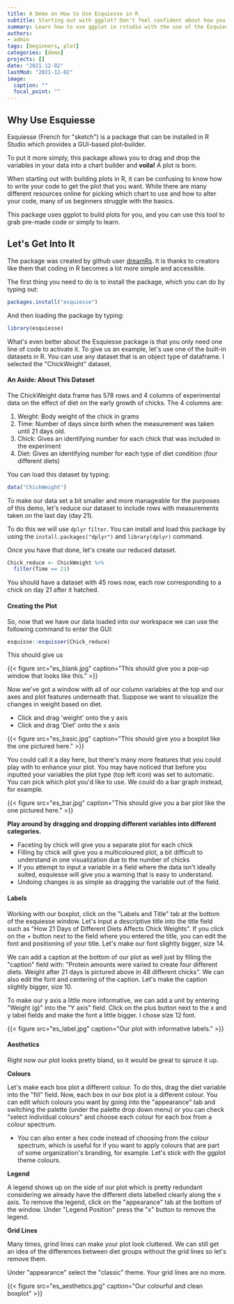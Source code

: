 ```yaml
---
title: A Demo on How to Use Esquiesse in R
subtitle: Starting out with ggplot? Don't feel confident about how you want to visualize your data? Esquiesse offers an amazing starting point.
summary: Learn how to use ggplot in rstudio with the use of the Esquiesse package; great for beginners!
authors:
- admin
tags: [beginners, plot]
categories: [demo]
projects: []
date: "2021-12-02"
lastMod: "2021-12-02"
image:
  caption: ""
  focal_point: ""
---
```


## Why Use Esquiesse

Esquiesse (French for "sketch") is a package that can be installed in R Studio which provides a GUI-based plot-builder. 

To put it more simply, this package allows you to drag and drop the variables in your data into a chart builder and **voila!** A plot is born. 

When starting out with building plots in R, it can be confusing to know how to write your code to get the plot that you want. While there are many different resources online for picking which chart to use and how to alter your code, many of us beginners struggle with the basics. 

This package uses ggplot to build plots for you, and you can use this tool to grab pre-made code or simply to learn. 

## Let's Get Into It

The package was created by github user [dreamRs](https://github.com/dreamRs/esquisse). It is thanks to creators like them that coding in R becomes a lot more simple and accessible. 

The first thing you need to do is to install the package, which you can do by typing out:

```R
packages.install("esquiesse")
```

And then loading the package by typing:

```R
library(esquiesse)
```

What's even better about the Esquiesse package is that you only need one line of code to activate it. To give us an example, let's use one of the built-in datasets in R. You can use any dataset that is an object type of dataframe. I selected the "ChickWeight" dataset. 

#### An Aside: About This Dataset

The ChickWeight data frame has 578 rows and 4 columns of experimental data on the effect of diet on the early growth of chicks. The 4 columns are:
1. Weight: Body weight of the chick in grams
2. Time: Number of days since birth when the measurement was taken until 21 days old. 
3. Chick: Gives an identifying number for each chick that was included in the experiment
4. Diet: Gives an identifying number for each type of diet condition (four different diets)

You can load this dataset by typing:

```R
data("ChickWeight")
```

To make our data set a bit smaller and more manageable for the purposes of this demo, let's reduce our dataset to include rows with measurements taken on the last day (day 21). 

To do this we will use ```dplyr``` ```filter```. You can install and load this package by using the ```install.packages("dplyr")``` and ```library(dplyr)``` command. 

Once you have that done, let's create our reduced dataset.

```R
Chick_reduce <- ChickWeight %>% 
  filter(Time == 21)
```

You should have a dataset with 45 rows now, each row corresponding to a chick on day 21 after it hatched. 

#### Creating the Plot

So, now that we have our data loaded into our workspace we can use the following command to enter the GUI:

```R
esquisse::esquisser(Chick_reduce)
```

This should give us 

{{< figure src="es_blank.jpg" caption="This should give you a pop-up window that looks like this." >}}

Now we've got a window with all of our column variables at the top and our axes and plot features underneath that. Suppose we want to visualize the changes in weight based on diet. 
- Click and drag 'weight' onto the y axis
- Click and drag 'Diet' onto the x axis

{{< figure src="es_basic.jpg" caption="This should give you a boxplot like the one pictured here." >}}

You could call it a day here, but there's many more features that you could play with to enhance your plot. You may have noticed that before you inputted your variables the plot type (top left icon) was set to automatic. You can pick which plot you'd like to use. We could do a bar graph instead, for example. 

{{< figure src="es_bar.jpg" caption="This should give you a bar plot like the one pictured here." >}}

**Play around by dragging and dropping different variables into different categories.**
- Faceting by chick will give you a separate plot for each chick
- Filling by chick will give you a multicoloured plot, a bit difficult to understand in one visualization due to the number of chicks
- If you attempt to input a variable in a field where the data isn't ideally suited, esquiesse will give you a warning that is easy to understand. 
- Undoing changes is as simple as dragging the variable out of the field. 

#### Labels

Working with our boxplot, click on the "Labels and Title" tab at the bottom of the esquiesse window. Let's input a descriptive title into the title field such as "How 21 Days of Different Diets Affects Chick Weights". If you click on the + button next to the field where you entered the title, you can edit the font and positioning of your title. Let's make our font slightly bigger, size 14.

We can add a caption at the bottom of our plot as well just by filling the "caption" field with: "Protein amounts were varied to create four different diets. Weight after 21 days is pictured above in 48 different chicks". We can also edit the font and centering of the caption. Let's make the caption slightly bigger, size 10. 

To make our y axis a little more informative, we can add a unit by entering "Weight (g)" into the "Y axis" field. Click on the plus button next to the x and y label fields and make the font a little bigger. I chose size 12 font. 

{{< figure src="es_label.jpg" caption="Our plot with informative labels." >}}

#### Aesthetics

Right now our plot looks pretty bland, so it would be great to spruce it up. 

**Colours**

Let's make each box plot a different colour. To do this, drag the diet variable into the "fill" field. Now, each box in our box plot is a different colour. You can edit which colours you want by going into the "appearance" tab and switching the palette (under the palette drop down menu) or you can check "select individual colours" and choose each colour for each box from a colour spectrum. 

- You can also enter a hex code instead of choosing from the colour spectrum, which is useful for if you want to apply colours that are part of some organization's branding, for example. Let's stick with the ggplot theme colours. 

**Legend** 

A legend shows up on the side of our plot which is pretty redundant considering we already have the different diets labelled clearly along the x axis. To remove the legend, click on the "appearance" tab at the bottom of the window. Under "Legend Position" press the "x" button to remove the legend. 

**Grid Lines**

Many times, grind lines can make your plot look cluttered. We can still get an idea of the differences between diet groups without the grid lines so let's remove them. 

Under "appearance" select the "classic" theme. Your grid lines are no more. 

{{< figure src="es_aesthetics.jpg" caption="Our colourful and clean boxplot" >}}











